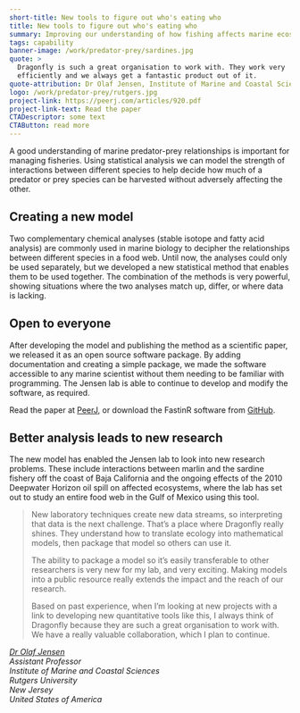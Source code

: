 ```yaml
---
short-title: New tools to figure out who's eating who
title: New tools to figure out who's eating who
summary: Improving our understanding of how fishing affects marine ecosystems
tags: capability
banner-image: /work/predator-prey/sardines.jpg
quote: >
  Dragonfly is such a great organisation to work with. They work very
  efficiently and we always get a fantastic product out of it.
quote-attribution: Dr Olaf Jensen, Institute of Marine and Coastal Sciences
logo: /work/predator-prey/rutgers.jpg
project-link: https://peerj.com/articles/920.pdf
project-link-text: Read the paper
CTADescriptor: some text
CTAButton: read more
---
```

A good understanding of marine predator-prey relationships is important for
managing fisheries. Using statistical analysis we can model the strength of
interactions between different species to help decide how much of a predator or
prey species can be harvested without adversely affecting the other.

<!--more-->


## Creating a new model
Two complementary chemical analyses (stable isotope and fatty acid analysis) are commonly used in marine biology to decipher the relationships between different species in a food web. Until now, the analyses could only be used separately, but we developed a new statistical method that enables them to be used together.  The combination of the methods is very powerful, showing situations where the two analyses match up, differ, or where data is lacking.  

## Open to everyone

After developing the model and publishing the method as a scientific paper, we
released it as an open source software package. By adding documentation and
creating a simple package, we made the software accessible to any marine
scientist without them needing to be familiar with programming. The Jensen lab is able to continue to develop and modify the software, as required.

Read the paper at [PeerJ](https://peerj.com/articles/920.pdf), or download the FastinR software from [GitHub](https://github.com/philipp-neubauer/fastinR).

## Better analysis leads to new research
The new model has enabled the Jensen lab to look into new research problems.
These include interactions between marlin and the sardine fishery off the coast
of Baja California and the ongoing effects of the 2010 Deepwater Horizon oil
spill on affected ecosystems, where the lab has set out to study an entire food
web in the Gulf of Mexico using this tool.

> New laboratory techniques create new data streams, so interpreting that data is the next challenge. That’s a place where Dragonfly really shines. They
understand how to translate ecology into mathematical models, then package that model so others can use it.
>
> The ability to package a model so it’s easily transferable to other researchers is very new for my lab, and very exciting. Making models into a public resource really extends the impact and the reach of our research.
>
> Based on past experience, when I’m looking at new projects with a link to developing new quantitative tools like this, I always think of Dragonfly because they are such a great organisation to work with. We have a really valuable collaboration, which I plan to continue.

<cite>[Dr Olaf Jensen](http://marine.rutgers.edu/~ojensen/)<br />
Assistant Professor<br />
Institute of Marine and Coastal Sciences<br />
Rutgers University<br />
New Jersey<br />
United States of America
</cite>
